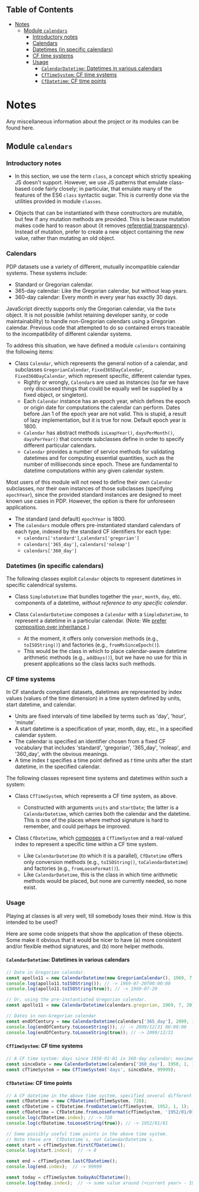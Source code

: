 ## Table of Contents

- [Notes](#notes)
  - [Module `calendars`](#module-calendars)
    - [Introductory notes](#introductory-notes)
    - [Calendars](#calendars)
    - [Datetimes (in specific calendars)](#datetimes-in-specific-calendars)
    - [CF time systems](#cf-time-systems)
    - [Usage](#usage)
      - [`CalendarDatetime`: Datetimes in various calendars](#calendardatetime-datetimes-in-various-calendars)
      - [`CfTimeSystem`: CF time systems](#cftimesystem-cf-time-systems)
      - [`CfDatetime`: CF time points](#cfdatetime-cf-time-points)

# Notes

Any miscellaneous information about the project or its modules can be found here.

## Module `calendars`

### Introductory notes

- In this section, we use the term `class`, a concept which strictly speaking JS doesn't support. However, we use JS patterns that emulate class-based code fairly closely; in particular, that emulate many of the features of the ES6 `class` syntactic sugar. This is currently done via the utilities provided in module `classes`.

- Objects that can be instantiated with these constructors are mutable, but few if any mutation methods are provided. This is because mutation makes code hard to reason about (it removes [referential transparency](https://nrinaudo.github.io/scala-best-practices/definitions/referential_transparency.html)). Instead of mutation, prefer to create a new object containing the new value, rather than mutating an old object.

### Calendars

PDP datasets use a variety of different, mutually incompatible calendar systems. These systems include:

- Standard or Gregorian calendar.
- 365-day calendar: Like the Gregorian calendar, but without leap years.
- 360-day calendar: Every month in every year has exactly 30 days.

JavaScript directly supports only the Gregorian calendar, via the `Date` object. It is not possible (whilst retaining developer sanity, or code maintainability) to handle non-Gregorian calendars using a Gregorian calendar. Previous code that attempted to do so contained errors traceable to the incompatibility of different calendar systems.

To address this situation, we have defined a module `calendars` containing the following items:

- Class `Calendar`, which represents the general notion of a calendar, and subclasses `GregorianCalendar`, `Fixed365DayCalendar`, `Fixed360DayCalendar`, which represent specific, different calendar types.
   - Rightly or wrongly, `Calendar`s are used as instances (so far we have only discussed things that could be equally well be supplied by a fixed object, or singleton).
   - Each `Calendar` instance has an epoch year, which defines the epoch or origin date for computations the calendar can perform. Dates before Jan 1 of the epoch year are not valid. This is stupid, a result of lazy implementation, but it is true for now. Default epoch year is 1800.
   - `Calendar` has abstract methods `isLeapYear()`,  `daysPerMonth()`, `daysPerYear()` that concrete subclasses define in order to specify different particular calendars.
   - `Calendar` provides a number of service methods for validating datetimes and for computing essential quantities, such as the number of milliseconds since epoch. These are fundamental to datetime computations within
   any given calendar system.

Most users of this module will not need to define their own `Calendar` subclasses, nor their own instances of those subclasses (specifying `epochYear`), since the provided standard instances are designed to meet known use cases in PDP. However, the option is there for unforeseen applications.

- The standard (and default) `epochYear` is 1800.
- The `calendars` module offers pre-instantiated standard calendars of each type, indexed by the standard CF identifiers
for each type:
   - `calendars['standard']`,`calendars['gregorian']`
   - `calendars['365_day']`, `calendars['noleap']`
   - `calendars['360_day']`

### Datetimes (in specific calendars)

The following classes exploit `Calendar` objects to represent datetimes in specific calendrical systems.

- Class `SimpleDatetime` that bundles together the `year`, `month`, `day`, etc. components of a datetime,
_without reference to any specific calendar_.

- Class `CalendarDatetime` composes a `Calendar` with a `SimpleDatetime`, to represent a datetime in a particular calendar. (Note: We [prefer composition over inheritance](https://en.wikipedia.org/wiki/Composition_over_inheritance).)
   - At the moment, it offers only conversion methods (e.g., `toISOString()`) and factories (e.g., `fromMsSinceEpoch()`).
   - This would be the class in which to place calendar-aware datetime arithmetic methods (e.g., `addDays()`), but we have no use for this in present applications so the class lacks such methods.

### CF time systems

In CF standards compliant datasets, datetimes are represented by index values (values of the time dimension) in a time system defined by units, start datetime, and calendar.

- Units are fixed intervals of time labelled by terms such as 'day', 'hour', 'minute'.
- A start datetime is a specification of year, month, day, etc., in a specified calendar system.
- The calendar is specified an identifier chosen from a fixed CF vocabulary that includes 'standard', 'gregorian', '365_day', 'noleap', and '360_day', with the obvious meanings.
- A time index _t_ specifies a time point defined as _t_ time units after the start datetime, in the specified calendar.

The following classes represent time systems and datetimes within such a system:

- Class `CfTimeSystem`, which represents a CF time system, as above.
  - Constructed with arguments `units` and `startDate`; the latter is a `CalendarDatetime`, which carries both the calendar and the datetime. This is one of the places where method signature is hard to remember, and could perhaps be improved.

- Class `CfDatetime`, which [composes](https://en.wikipedia.org/wiki/Composition_over_inheritance) a
`CfTimeSystem` and a real-valued index to represent a specific time within a CF time system.
   - Like `CalendarDatetime` (to which it is a parallel), `CfDatetime` offers only conversion methods (e.g., `toISOString()`, `toCalendarDatetime`) and factories (e.g., `fromLooseFormat()`).
   - Like `CalendarDatetime`, this is the class in which time arithmetic methods would be placed, but none are currently needed, so none exist.

### Usage

Playing at classes is all very well, till somebody loses their mind. How is this intended to be used?

Here are some code snippets that show the application of these objects. Some make it obvious that it would be nicer to have (a) more consistent and/or flexible method signatures, and (b) more helper methods.

#### `CalendarDatetime`: Datetimes in various calendars

```javascript
// Date in Gregorian calendar.
const apollo11 = new CalendarDatetime(new GregorianCalendar(), 1969, 7, 20);
console.log(apollo11.toISOString()); // -> 1969-07-20T00:00:00
console.log(apollo11.toISOString(true)); // -> 1969-07-20

// Or, using the pre-instantiated Gregorian calendar.
const apollo11 = new CalendarDatetime(calendars.gregorian, 1969, 7, 20);

// Dates in non-Gregorian calendar
const endOfCentury = new CalendarDatetime(calendars['365_day'], 2099, 12, 31);
console.log(endOfCentury.toLooseString()); // -> 2099/12/31 00:00:00
console.log(endOfCentury.toLooseString(true)); // -> 2099/12/31
```

#### `CfTimeSystem`: CF time systems

```javascript
// A CF time system: days since 1950-01-01 in 360-day calendar; maximum time index 99999.
const sinceDate = new CalendarDatetime(calendars['360_day'], 1950, 1, 1);
const cfTimeSystem = new CfTimeSystem('days', sinceDate, 99999);
```

#### `CfDatetime`: CF time points

```javascript
// A CF datetime in the above time system, specified several different ways.
const cfDatetime = new CfDatetime(cfTimeSystem, 720);
const cfDatetime = CfDatetime.fromDatetime(cfTimeSystem, 1952, 1, 1);
const cfDatetime = CfDatetime.fromLooseFormat(cfTimeSystem, '1952/01/01');
console.log(cfDatetime.index); // -> 720
console.log(cfDatetime.toLooseString(true)); // -> 1952/01/01
```

```javascript
// Some possibly useful time points in the above time system.
// Note these are `CfDatetime`s, not CalendarDatetime`s.
const start = cfTimeSystem.firstCfDatetime();
console.log(start.index);  // -> 0

const end = cfTimeSystem.lastCfDatetime();
console.log(end.index);  // -> 99999

const today = cfTimeSystem.todayAsCfDatetime();
console.log(today.index);  // -> some value around (<current year> - 1950) * 360
```
